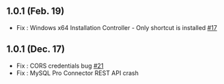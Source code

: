 ## 1.0.1 (Feb. 19)

- Fix : Windows x64 Installation Controller - Only shortcut is installed [#17](https://github.com/Wakanda/wakanda-issues/issues/17)

## 1.0.1 (Dec. 17)

- Fix : CORS credentials bug [#21](https://github.com/Wakanda/wakanda-issues/issues/21)
- Fix : MySQL Pro Connector REST API crash
